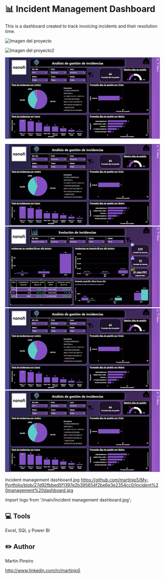 # 📊 Incident Management Dashboard
This is a dashboard created to track invoicing incidents and their resolution time.

![Imagen del proyecto](https://github.com/martinjp5/My-Portfolio/blob/main/Incidentmanagementdashboard.jpg)

![Imagen del proyecto2](https://github.com/martinjp5/My-Portfolio/blob/main/Incidentmanagementdashboard2.jpg)

![Imagen del proyecto](https://github.com/martinjp5/My-Portfolio/blob/27d92fbbed5f1397e2b395654f2be6e3e2354cc0/Incident%20management%20dashboard.jpg)

<img src="/Incident management dashboard.jpg" />

<img src="/Incident management dashboard2.jpg" />

<img src="/Incident%20management%20dashboard.jpg" alt="" />

<img src="https://github.com/martinjp5/My-Portfolio/blob/27d92fbbed5f1397e2b395654f2be6e3e2354cc0/Incident%20management%20dashboard.jpg" alt="" />

Incident management dashboard.jpg
https://github.com/martinjp5/My-Portfolio/blob/27d92fbbed5f1397e2b395654f2be6e3e2354cc0/Incident%20management%20dashboard.jpg

import logo from '/main/Incident management dashboard.jpg';

## 💻 Tools
Excel, SQL y Power BI 

## ✏️ Author
Martin Pineiro

http://www.linkedin.com/in/martinjp5
